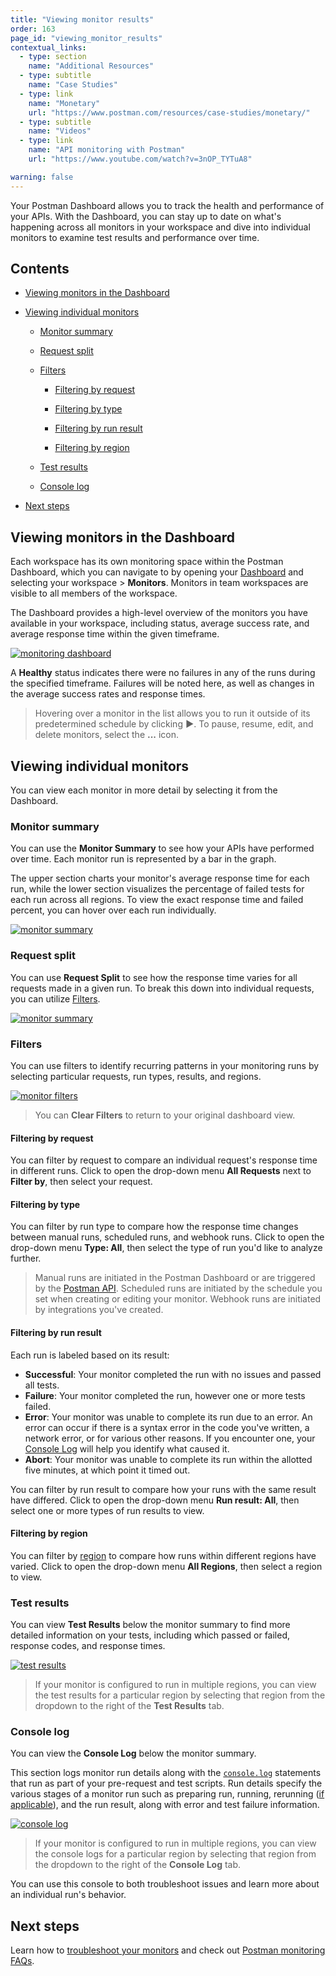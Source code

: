 ```yaml
---
title: "Viewing monitor results"
order: 163
page_id: "viewing_monitor_results"
contextual_links:
  - type: section
    name: "Additional Resources"
  - type: subtitle
    name: "Case Studies"
  - type: link
    name: "Monetary"
    url: "https://www.postman.com/resources/case-studies/monetary/"
  - type: subtitle
    name: "Videos"
  - type: link
    name: "API monitoring with Postman"
    url: "https://www.youtube.com/watch?v=3nOP_TYTuA8"

warning: false
---
```


Your Postman Dashboard allows you to track the health and performance of your APIs. With the Dashboard, you can stay up to date on what's happening across all monitors in your workspace and dive into individual monitors to examine test results and performance over time.

## Contents

* [Viewing monitors in the Dashboard](#viewing-monitors-in-the-dashboard)

* [Viewing individual monitors](#viewing-individual-monitors)

    * [Monitor summary](#monitor-summary)

    * [Request split](#request-split)

    * [Filters](#filters)

        * [Filtering by request](#filtering-by-request)

        * [Filtering by type](#filtering-by-type)

        * [Filtering by run result](#filtering-by-run-result)

        * [Filtering by region](#filtering-by-region)

    * [Test results](#test-results)

    * [Console log](#console-log)

* [Next steps](#next-steps)

## Viewing monitors in the Dashboard

Each workspace has its own monitoring space within the Postman Dashboard, which you can navigate to by opening your [Dashboard](https://go.postman.co/) and selecting your workspace > **Monitors**. Monitors in team workspaces are visible to all members of the workspace.

The Dashboard provides a high-level overview of the monitors you have available in your workspace, including status, average success rate, and average response time within the given timeframe.

[![monitoring dashboard](https://assets.postman.com/postman-docs/monitor-dashboard1.jpg)](https://assets.postman.com/postman-docs/monitor-dashboard1.jpg)

A **Healthy** status indicates there were no failures in any of the runs during the specified timeframe. Failures will be noted here, as well as changes in the average success rates and response times.

> Hovering over a monitor in the list allows you to run it outside of its predetermined schedule by clicking **▶**. To pause, resume, edit, and delete monitors, select the **...** icon.

## Viewing individual monitors

You can view each monitor in more detail by selecting it from the Dashboard.

### Monitor summary

You can use the **Monitor Summary** to see how your APIs have performed over time. Each monitor run is represented by a bar in the graph.

The upper section charts your monitor's average response time for each run, while the lower section visualizes the percentage of failed tests for each run across all regions. To view the exact response time and failed percent, you can hover over each run individually.

[![monitor summary](https://assets.postman.com/postman-docs/individual-monitor.jpg)](https://assets.postman.com/postman-docs/individual-monitor.jpg)

### Request split

You can use **Request Split** to see how the response time varies for all requests made in a given run. To break this down into individual requests, you can utilize [Filters](#Filters).

[![monitor summary](https://assets.postman.com/postman-docs/request-split.jpg)](https://assets.postman.com/postman-docs/request-split.jpg)

### Filters

You can use filters to identify recurring patterns in your monitoring runs by selecting particular requests, run types, results, and regions.

[![monitor filters](https://assets.postman.com/postman-docs/filter-example.gif)](https://assets.postman.com/postman-docs/filter-example.gif)

> You can **Clear Filters** to return to your original dashboard view.

#### Filtering by request

You can filter by request to compare an individual request's response time in different runs. Click to open the drop-down menu **All Requests** next to **Filter by**, then select your request.

#### Filtering by type

You can filter by run type to compare how the response time changes between manual runs, scheduled runs, and webhook runs. Click to open the drop-down menu **Type: All**, then select the type of run you'd like to analyze further.

> Manual runs are initiated in the Postman Dashboard or are triggered by the [Postman API](https://documenter.getpostman.com/view/631643/JsLs/?version=latest#5b277ca0-7114-e04e-f1f5-246fbbd6d973). Scheduled runs are initiated by the schedule you set when creating or editing your monitor. Webhook runs are initiated by integrations you've created.

#### Filtering by run result

Each run is labeled based on its result:

* **Successful**: Your monitor completed the run with no issues and passed all tests.
* **Failure**: Your monitor completed the run, however one or more tests failed.
* **Error**: Your monitor was unable to complete its run due to an error. An error can occur if there is a syntax error in the code you've written, a network error, or for various other reasons. If you encounter one, your [Console Log](#console-log) will help you identify what caused it.
* **Abort**: Your monitor was unable to complete its run within the allotted five minutes, at which point it timed out.

You can filter by run result to compare how your runs with the same result have differed. Click to open the drop-down menu **Run result: All**, then select one or more types of run results to view.

#### Filtering by region

You can filter by [region](/docs/postman/monitors/setting-up-monitor/#adding-regions) to compare how runs within different regions have varied. Click to open the drop-down menu **All Regions**, then select a region to view.

### Test results

You can view **Test Results** below the monitor summary to find more detailed information on your tests, including which passed or failed, response codes, and response times.

[![test results](https://assets.postman.com/postman-docs/test-results-2.jpg)](https://assets.postman.com/postman-docs/test-results-2.jpg)

> If your monitor is configured to run in multiple regions, you can view the test results for a particular region by selecting that region from the dropdown to the right of the **Test Results** tab.

### Console log

You can view the **Console Log** below the monitor summary.

This section logs monitor run details along with the [`console.log`](https://learning.postman.com/docs/postman/sending-api-requests/debugging-and-logs/) statements that run as part of your pre-request and test scripts. Run details specify the various stages of a monitor run such as preparing run, running, rerunning ([if applicable](/docs/postman/monitors/setting-up-monitor/#using-retry-on-failure)), and the run result, along with error and test failure information.

[![console log](https://assets.postman.com/postman-docs/console-log-2.jpg)](https://assets.postman.com/postman-docs/console-log-2.jpg)

> If your monitor is configured to run in multiple regions, you can view the console logs for a particular region by selecting that region from the dropdown to the right of the **Console Log** tab.

You can use this console to both troubleshoot issues and learn more about an individual run's behavior.

## Next steps

Learn how to [troubleshoot your monitors](/docs/postman/monitors/troubleshooting-monitors/) and check out [Postman monitoring FAQs](/docs/postman/monitors/faqs-monitors/).
